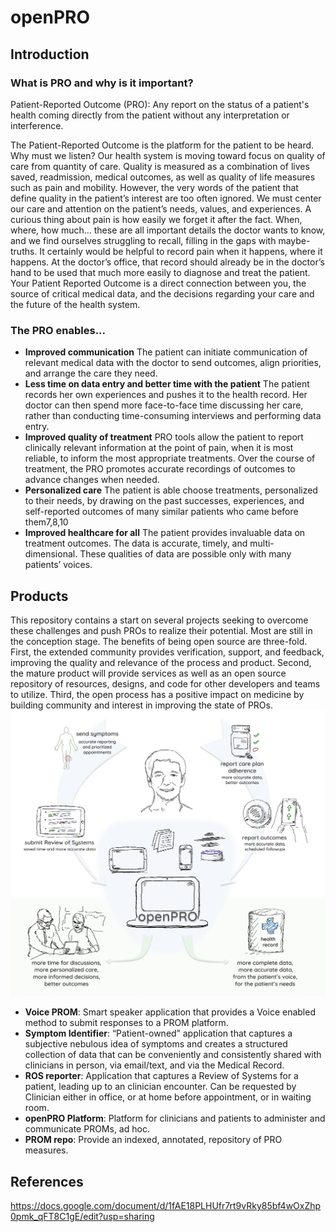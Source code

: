 # openPRO
## Introduction
### What is PRO and why is it important?
Patient-Reported Outcome (PRO): Any report on the status of a patient's health coming directly from the patient without any interpretation or interference.

The Patient-Reported Outcome is the platform for the patient to be heard. Why must we listen?
Our health system is moving toward focus on quality of care from quantity of care. Quality is measured as a combination of lives saved, readmission, medical outcomes, as well as quality of life measures such as pain and mobility. However, the very words of the patient that define quality in the patient’s interest are too often ignored. We must center our care and attention on the patient’s needs, values, and experiences.
A curious thing about pain is how easily we forget it after the fact. When, where, how much... these are all important details the doctor wants to know, and we find ourselves struggling to recall, filling in the gaps with maybe- truths. It certainly would be helpful to record pain when it happens, where it happens. At the doctor’s office, that record should already be in the doctor’s hand to be used that much more easily to diagnose and treat the patient.
Your Patient Reported Outcome is a direct connection between you, the source of critical medical data, and the decisions regarding your care and the future of the health system.

### The PRO enables...
- **Improved communication** The patient can initiate communication of relevant medical data with the doctor to send outcomes, align priorities, and arrange the care they need.
- **Less time on data entry and better time with the patient** The patient records her own experiences and pushes it to the health record. Her doctor can then spend more face-to-face time discussing her care, rather than conducting time-consuming interviews and performing data entry.
- **Improved quality of treatment** PRO tools allow the patient to report clinically relevant information at the point of pain, when it is most reliable, to inform the most appropriate treatments. Over the course of treatment, the PRO promotes accurate recordings of outcomes to advance changes when needed.
- **Personalized care** The patient is able choose treatments, personalized to their needs, by drawing on the past successes, experiences, and self-reported outcomes of many similar patients who came before them7,8,10
- **Improved healthcare for all** The patient provides invaluable data on treatment outcomes. The data is accurate, timely, and multi-dimensional. These qualities of data are possible only with many patients’ voices.


## Products
This repository contains a start on several projects seeking to overcome these challenges and push PROs to realize their potential. Most are still in the conception stage. The benefits of being open source are three-fold. First, the extended community provides verification, support, and feedback, improving the quality and relevance of the process and product. Second, the mature product will provide services as well as an open source repository of resources, designs, and code for other developers and teams to utilize. Third, the open process has a positive impact on medicine by building community and interest in improving the state of PROs.
![openPRO offers concepts for many workflows and features connecting patients and clinicians](graphical_assets/main-graphic.jpg)

- **Voice PROM**: Smart speaker application that provides a Voice enabled method to submit responses to a PROM platform.
- **Symptom Identifier**: “Patient-owned” application that captures a subjective nebulous idea of symptoms and creates a structured collection of data that can be conveniently and consistently shared with clinicians in person, via email/text, and via the Medical Record.
- **ROS reporter**: Application that captures a Review of Systems for a patient, leading up to an clinician encounter. Can be requested by Clinician either in office, or at home before appointment, or in waiting room. 
- **openPRO Platform**: Platform for clinicians and patients to administer and communicate PROMs, ad hoc.
- **PROM repo**: Provide an indexed, annotated, repository of PRO measures.

## References
https://docs.google.com/document/d/1fAE18PLHUfr7rt9vRky85bf4wOxZhp0pmk_qFT8C1gE/edit?usp=sharing
